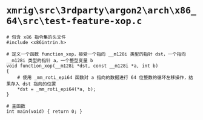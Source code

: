# `xmrig\src\3rdparty\argon2\arch\x86_64\src\test-feature-xop.c`

```
# 包含 x86 指令集的头文件
#include <x86intrin.h>

# 定义一个函数 function_xop，接受一个指向 __m128i 类型的指针 dst，一个指向 __m128i 类型的指针 a，一个整型变量 b
void function_xop(__m128i *dst, const __m128i *a, int b)
{
    # 使用 _mm_roti_epi64 函数对 a 指向的数据进行 64 位整数的循环左移操作，结果存入 dst 指向的位置
    *dst = _mm_roti_epi64(*a, b);
}

# 主函数
int main(void) { return 0; }
```